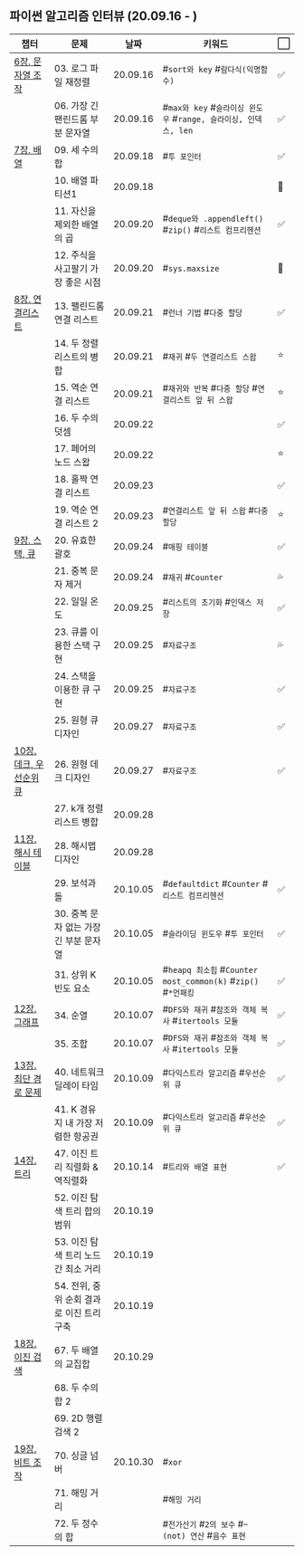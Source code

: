 ## 파이썬 알고리즘 인터뷰 (20.09.16 - )

| 챕터 | 문제 | 날짜 | 키워드 | ⬜ |
| --- | --- | --- | --- | --- |
| [6장. 문자열 조작](https://github.com/leecoleecolee/ProblemSolving/tree/gmoon/python_algorithm_interview/06_string) | 03. 로그 파일 재정렬 | 20.09.16 | #`sort와 key` #`람다식(익명함수)` | ✅ |
|   | 06. 가장 긴 팬린드롬 부분 문자열 | 20.09.16 | #`max와 key` #`슬라이싱 윈도우` #`range, 슬라이싱, 인덱스, len` | ✅ |
| [7장. 배열](https://github.com/leecoleecolee/ProblemSolving/tree/gmoon/python_algorithm_interview/07_array) | 09. 세 수의 합  | 20.09.18 | #`투 포인터` | ✅ |
|   | 10. 배열 파티션1 | 20.09.18 | | 💯 |
|   | 11. 자신을 제외한 배열의 곱 | 20.09.20 | #`deque와 .appendleft()` #`zip()` #`리스트 컴프리헨션` | ✅ |
|   | 12. 주식을 사고팔기 가장 좋은 시점 | 20.09.20 | #`sys.maxsize` | 💯 |
| [8장. 연결리스트](https://github.com/leecoleecolee/ProblemSolving/tree/gmoon/python_algorithm_interview/08_linked_list) | 13. 팰린드롬 연결 리스트 | 20.09.21 | #`런너 기법` #`다중 할당` | ✅ |
|   | 14. 두 정렬 리스트의 병합 | 20.09.21 | #`재귀` #`두 연결리스트 스왑` | ⭐ |
|   | 15. 역순 연결 리스트 | 20.09.21 | #`재귀와 반복` #`다중 할당` #`연결리스트 앞 뒤 스왑` | ⭐ |
|   | 16. 두 수의 덧셈 | 20.09.22 | |‍✅|
|   | 17. 페어의 노드 스왑 | 20.09.22 | | ⭐ |
|   | 18. 홀짝 연결 리스트 | 20.09.23 | | ✅ |
|   | 19. 역순 연결 리스트 2 | 20.09.23 | #`연결리스트 앞 뒤 스왑` #`다중할당` | ⭐ |
| [9장. 스택, 큐](https://github.com/leecoleecolee/ProblemSolving/tree/gmoon/python_algorithm_interview/09_stack_queue) | 20. 유효한 괄호 | 20.09.24 | #`매핑 테이블` | ✅ |
|   | 21. 중복 문자 제거 | 20.09.24 | #`재귀` #`Counter` | 💦 |
|   | 22. 일일 온도 | 20.09.25 | #`리스트의 초기화` #`인덱스 저장` | ✅ |
|   | 23. 큐를 이용한 스택 구현 | 20.09.25 | #`자료구조` | 💦 |
|   | 24. 스택을 이용한 큐 구현 | 20.09.25 | #`자료구조` | ✅ |
|   | 25. 원형 큐 디자인 | 20.09.27 | #`자료구조` | ✅ |
| [10장. 데크, 우선순위 큐](https://github.com/leecoleecolee/ProblemSolving/tree/gmoon/python_algorithm_interview/10_deque_priority_queue) | 26. 원형 데크 디자인 | 20.09.27 | #`자료구조` | ✅ |
|   | 27. k개 정렬 리스트 병합 | 20.09.28 | | |
| [11장. 해시 테이블](https://github.com/leecoleecolee/ProblemSolving/tree/gmoon/python_algorithm_interview/11_hash_table) | 28. 해시맵 디자인 | 20.09.28 | | |
|   | 29. 보석과 돌 | 20.10.05 | #`defaultdict` #`Counter` #`리스트 컴프리헨션` | ✅ |
|   | 30. 중복 문자 없는 가장 긴 부분 문자열 | 20.10.05 | #`슬라이딩 윈도우` #`투 포인터` | ✅ |
|   | 31. 상위 K 빈도 요소 | 20.10.05 | #`heapq 최소힙` #`Counter most_common(k)` #`zip()` #`*언패킹` | ✅ |
| [12장. 그래프](https://github.com/leecoleecolee/ProblemSolving/tree/gmoon/python_algorithm_interview/12_graph) | 34. 순열 | 20.10.07 | #`DFS와 재귀` #`참조와 객체 복사` #`itertools 모듈` | ✅ |
|   | 35. 조합 | 20.10.07 | #`DFS와 재귀` #`참조와 객체 복사` #`itertools 모듈` | ✅ |
| [13장. 최단 경로 문제](https://github.com/leecoleecolee/ProblemSolving/tree/gmoon/python_algorithm_interview/13_shortest_way) | 40. 네트워크 딜레이 타임 | 20.10.09 | #`다익스트라 알고리즘` #`우선순위 큐` | ✅ |
|   | 41. K 경유지 내 가장 저렴한 항공권 | 20.10.09 | #`다익스트라 알고리즘` #`우선순위 큐` | ✅ |
| [14장. 트리](https://github.com/leecoleecolee/ProblemSolving/tree/gmoon/python_algorithm_interview/14_tree) | 47. 이진 트리 직렬화 & 역직렬화 | 20.10.14 | #`트리와 배열 표현` | ✅ |
|   | 52. 이진 탐색 트리 합의 범위 | 20.10.19 | | |
|   | 53. 이진 탐색 트리 노드 간 최소 거리 | 20.10.19 | | |
|   | 54. 전위, 중위 순회 결과로 이진 트리 구축 | 20.10.19 | | |
| [18장. 이진 검색](https://github.com/leecoleecolee/ProblemSolving/tree/gmoon/python_algorithm_interview/18_binary_search) | 67. 두 배열의 교집합 | 20.10.29 | | |
|   | 68. 두 수의 합 2 |    |   |   |
|   | 69. 2D 행렬 검색 2 |   |   |   |
| [19장. 비트 조작](https://github.com/leecoleecolee/ProblemSolving/tree/gmoon/python_algorithm_interview/18_bit) | 70. 싱글 넘버 | 20.10.30 | #`xor` | |
|   | 71. 해밍 거리 |   | #`해밍 거리` | |
|   | 72. 두 정수의 합 |    | #`전가산기` #`2의 보수` #`~(not) 연산` #`음수 표현` | |